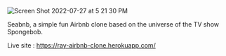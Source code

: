 ![Screen Shot 2022-07-27 at 5 21 30 PM](https://user-images.githubusercontent.com/79509501/181838546-e678b5bd-afca-4ee3-9118-0c940aaedcba.png)

Seabnb, a simple fun Airbnb clone based on the universe of the TV show Spongebob. 

Live site :  https://ray-airbnb-clone.herokuapp.com/

